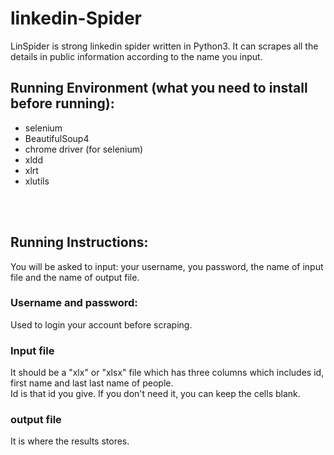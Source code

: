 # linkedin-Spider

LinSpider is strong linkedin spider written in Python3. It can scrapes all the details in public information according to the name you input.

## Running Environment (what you need to install before running):
 * selenium</br>
 * BeautifulSoup4</br> 
 * chrome driver (for selenium) </br>
 * xldd</br>
 * xlrt</br>
 * xlutils
  
  <br></br>

## Running Instructions:
  You will be asked to input: your username, you password, the name of input file and the name of output file.</br>
  
### Username and password:
  Used to login your account before scraping.

### Input file
  It should be a "xlx" or "xlsx" file which has three columns which includes id, first name and last last name of people.</br> 
  Id is that id you give. If you don't need it, you can keep the cells blank.</br>
  
### output file
  It is where the results stores.
  
  
